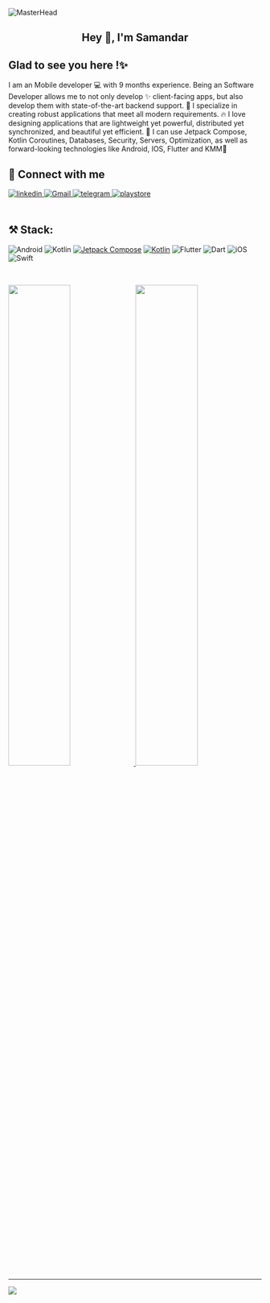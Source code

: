 ![MasterHead](https://1.bp.blogspot.com/-7A4WynwLsMw/XbBpCXG8fHI/AAAAAAAAMt4/uOa1bpLskYgrwGbllhSu2SDj_Mig8SXJQCLcBGAsYHQ/s1600/2000_600px.gif)

## <div align="center">Hey 👋, I'm  Samandar</div>  
 
## Glad to see you here !✨  
I am an Mobile developer 💻 with 9 months experience. Being an Software Developer allows me to not only develop ✨ client-facing apps, but also develop them with state-of-the-art backend support. 🚁 I specialize in creating robust applications that meet all modern requirements. 🔥 I love designing applications that are lightweight yet powerful, distributed yet synchronized, and beautiful yet efficient. 💙 I can use Jetpack Compose, Kotlin Coroutines, Databases, Security, Servers, Optimization, as well as forward-looking technologies like Android, IOS, Flutter and KMM🌟
<br/>   
  
## 🤝 Connect with me  
<div align="start">
<a href="https://linkedin.com/in/samandar-asiydinov-7a0718227/" target="_blank">
<img src=https://img.shields.io/badge/linkedin-%231E77B5.svg?&style=for-the-badge&logo=linkedin&logoColor=white alt=linkedin style="margin-bottom: 5px;" />
</a>
<a href="samandar.sh.asiydinov@gmail.com" target="_blank">
<img src=https://img.shields.io/badge/Gmail-D14836?style=for-the-badge&logo=gmail&logoColor=white alt=Gmail style="margin-bottom: 5px;" />
</a>  
 </a>
<a href="https://t.me/Samandar_sdk" target="_blank">
<img src=https://img.shields.io/badge/Telegram-2CA5E0?style=for-the-badge&logo=telegram&logoColor=white? alt=telegram style="margin-bottom: 5px;" />
</a> 
</a>
<a href="https://play.google.com/store/apps/developer?id=Samandar+Sdk" target="_blank">
<img src=https://img.shields.io/badge/Google_Play-414141?style=for-the-badge&logo=google-play&logoColor=white alt=playstore style="margin-bottom: 5px;" />
</a> 
</div>  
<br/>  

## ⚒️ Stack:
![Android](https://img.shields.io/badge/Android-3DDC84?style=for-the-badge&logo=android&logoColor=white) 
![Kotlin](https://img.shields.io/badge/kotlin-%230095D5.svg?style=for-the-badge&logo=kotlin&logoColor=white)
<a href='https://www.googleadservices.com/pagead/aclk?sa=L&ai=DChcSEwi2rZvn5pj6AhVKR5EFHcs4D6sYABABGgJscg&ohost=www.google.com&cid=CAESbOD21cS7iVkFEpxYIzBZ14hDSdRZwjxtt6XjTVBX5kMUEH6PXOLX6_NAj51socW7NoiYXEXI49rMTg9TX8WfPFjxUmUguyqMQxIDkQM1kY6ZUIGfmZb2HL45p-9WbVNxczm3BPuw7N2_hFFdAw&sig=AOD64_1p8PNc3Iqs67yqnkr5nUP2XCazeg&q&adurl&ved=2ahUKEwiDzJXn5pj6AhWTzYsKHQ1GDzAQ0Qx6BAgDEAE' target="_blank"><img alt='Jetpack Compose' src='https://img.shields.io/badge/Jetpack_Compose-100000?style=for-the-badge&logo=Jetpack Compose&logoColor=087308&labelColor=101745&color=101745'/></a> <a href='https://kotlinlang.org/lp/mobile/' target="_blank"><img alt='Kotlin' src='https://img.shields.io/badge/KMM-100000?style=for-the-badge&logo=Kotlin&logoColor=482AB6&labelColor=A87ECA&color=A87ECA'/></a> 
![Flutter](https://img.shields.io/badge/Flutter-%2302569B.svg?style=for-the-badge&logo=Flutter&logoColor=white)
![Dart](https://img.shields.io/badge/dart-%230175C2.svg?style=for-the-badge&logo=dart&logoColor=white)
![iOS](https://img.shields.io/badge/iOS-000000?style=for-the-badge&logo=ios&logoColor=white)
![Swift](https://img.shields.io/badge/swift-F54A2A?style=for-the-badge&logo=swift&logoColor=white)

<br/>
<p align="left">
  <a href="github.com/samandar-mee">
  <img width="49.5%" src="https://github-readme-stats.vercel.app/api?username=samandar-mee&show_icons=true&theme=gruvbox&hide_border=true" />
    <img width="49.5%" src="https://github-readme-streak-stats.herokuapp.com/?user=samandar-mee&theme=gruvbox&hide_border=true" />
  </a>
</p>
<br>

---
[![](https://visitcount.itsvg.in/api?id=samandar-mee&label=Profile%20Views&pretty=false)](https://visitcount.itsvg.in)
